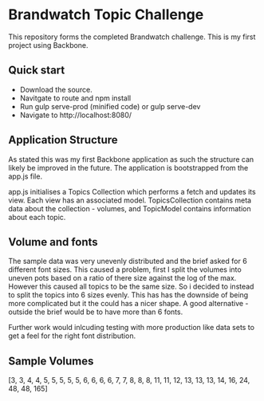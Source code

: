 # Brandwatch Topic Challenge

This repository forms the completed Brandwatch challenge. This is my first project using Backbone.

## Quick start

* Download the source. 
* Navitgate to route and npm install
* Run gulp serve-prod (minified code) or gulp serve-dev
* Navigate to http://localhost:8080/

## Application Structure

As stated this was my first Backbone application as such the structure can likely be improved in the future.
The application is bootstrapped from the app.js file.

app.js initialises a Topics Collection which performs a fetch and updates its view. Each view has an associated model. 
TopicsCollection contains meta data about the collection - volumes, and TopicModel contains information about each topic.

## Volume and fonts

The sample data was very unevenly distributed and the brief asked for 6 different font sizes. This caused a problem,
first I split the volumes into uneven pots based on a ratio of there size against the log of the max. However this caused all topics to be the same 
size. So i decided to instead to split the topics into 6 sizes evenly. This has has the downside of being more complicated 
but it the could has a nicer shape. A good alternative - outside the brief would be to have more than 6 fonts.

Further work would inlcuding testing with more production like data sets to get a feel for the right font distribution.

## Sample Volumes
[3, 3, 4, 4, 5, 5, 5, 5, 5, 6, 6, 6, 6, 7, 7, 8, 8, 8, 11, 11, 12, 13, 13, 13, 14, 16, 24, 48, 48, 165]
